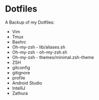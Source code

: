 # Dotfiles

A Backup of my Dotfiles:
* Vim
* Tmux
* Bashrc
* Oh-my-zsh - lib/aliases.sh
* Oh-my-zsh - oh-my-zsh.sh
* Oh-my-zsh - themes/minimal.zsh-theme
* ZSH
* gitconfig
* gitignore
* profile
* Android Studio
* IntelliJ
* Zathura
